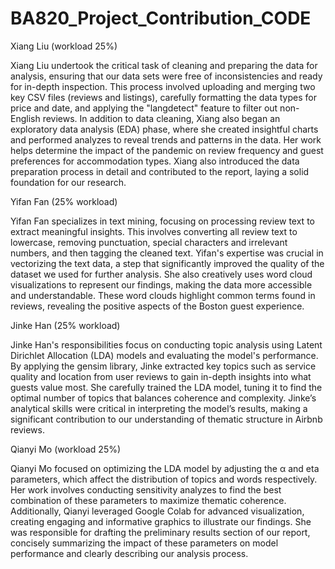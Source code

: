 # BA820_Project_Contribution_CODE

Xiang Liu (workload 25%)

Xiang Liu undertook the critical task of cleaning and preparing the data for analysis, ensuring that our data sets were free of inconsistencies and ready for in-depth inspection. This process involved uploading and merging two key CSV files (reviews and listings), carefully formatting the data types for price and date, and applying the "langdetect" feature to filter out non-English reviews. In addition to data cleaning, Xiang also began an exploratory data analysis (EDA) phase, where she created insightful charts and performed analyzes to reveal trends and patterns in the data. Her work helps determine the impact of the pandemic on review frequency and guest preferences for accommodation types. Xiang also introduced the data preparation process in detail and contributed to the report, laying a solid foundation for our research.



Yifan Fan (25% workload)

Yifan Fan specializes in text mining, focusing on processing review text to extract meaningful insights. This involves converting all review text to lowercase, removing punctuation, special characters and irrelevant numbers, and then tagging the cleaned text. Yifan's expertise was crucial in vectorizing the text data, a step that significantly improved the quality of the dataset we used for further analysis. She also creatively uses word cloud visualizations to represent our findings, making the data more accessible and understandable. These word clouds highlight common terms found in reviews, revealing the positive aspects of the Boston guest experience.



Jinke Han (25% workload)

Jinke Han's responsibilities focus on conducting topic analysis using Latent Dirichlet Allocation (LDA) models and evaluating the model's performance. By applying the gensim library, Jinke extracted key topics such as service quality and location from user reviews to gain in-depth insights into what guests value most. She carefully trained the LDA model, tuning it to find the optimal number of topics that balances coherence and complexity. Jinke’s analytical skills were critical in interpreting the model’s results, making a significant contribution to our understanding of thematic structure in Airbnb reviews.



Qianyi Mo (workload 25%)

Qianyi Mo focused on optimizing the LDA model by adjusting the α and eta parameters, which affect the distribution of topics and words respectively. Her work involves conducting sensitivity analyzes to find the best combination of these parameters to maximize thematic coherence. Additionally, Qianyi leveraged Google Colab for advanced visualization, creating engaging and informative graphics to illustrate our findings. She was responsible for drafting the preliminary results section of our report, concisely summarizing the impact of these parameters on model performance and clearly describing our analysis process.
